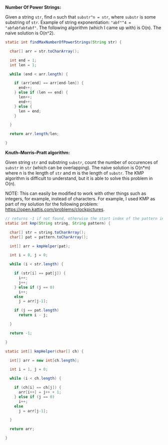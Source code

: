**Number Of Power Strings:**

Given a string `str`, find `n` such that `substr^n = str`, where `substr` is some substring of `str`. Example of string exponentiation: `"abf"^4 = "abfabfabfabf"`. The following algorithm (which I came up with) is O(n). The naive solution is O(n^2).

``` java
static int findMaxNumberOfPowerStrings(String str) {

  char[] arr = str.toCharArray();

  int end = 1;
  int len = 1;

  while (end < arr.length) {

    if (arr[end] == arr[end-len]) {
      end++;
    } else if (len == end) {
      len++;
      end++;
    } else {
      len = end;
    }

  }

  return arr.length/len;

}
```

**Knuth–Morris–Pratt algorithm:**

Given string `str` and substring `substr`, count the number of occurences of `substr` in `str` (which can be overlapping). The naive solution is O(n*m) where n is the length of `str` and m is the length of `substr`. The KMP algorithm is difficult to understand, but it is able to solve this problem in O(n).

NOTE: This can easily be modified to work with other things such as integers, for example, instead of characters. For example, I used KMP as part of my solution for the following problem: https://open.kattis.com/problems/clockpictures.

```java
// returns -1 if not found, otherwise the start index of the pattern in the string
static int kmp(String string, String pattern) {

  char[] str = string.toCharArray();
  char[] pat = pattern.toCharArray();

  int[] arr = kmpHelper(pat);

  int i = 0, j = 0;

  while (i < str.length) {

    if (str[i] == pat[j]) {
      i++;
      j++;
    } else if (j == 0)
      i++;
    else
      j = arr[j-1];

    if (j == pat.length)
      return i - j;

  }

  return -1;

}

static int[] kmpHelper(char[] ch) {

  int[] arr = new int[ch.length];

  int i = 1, j = 0;

  while (i < ch.length) {

    if (ch[i] == ch[j]) {
      arr[i++] = j++ + 1;
    } else if (j == 0)
      i++;
    else
      j = arr[j-1];

  }

  return arr;

}
```

